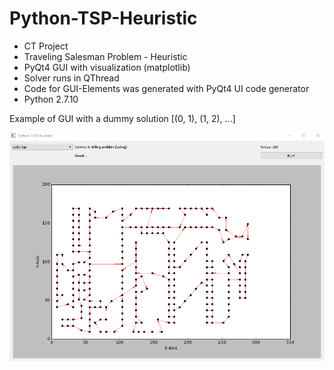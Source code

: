 # Python-TSP-Heuristic

* CT Project
* Traveling Salesman Problem - Heuristic
* PyQt4 GUI with visualization (matplotlib)
* Solver runs in QThread
* Code for GUI-Elements was generated with PyQt4 UI code generator
* Python 2.7.10

Example of GUI with a dummy solution [(0, 1), (1, 2), ...]

![alt tag](https://github.com/fritziF/Python-TSP-Heuristic/blob/master/gui_dummy-solution.PNG)